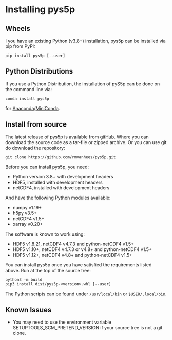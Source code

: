# Installing pys5p

## Wheels
I you have an existing Python (v3.8+) installation, pys5p can be installed
via pip from PyPI:

    pip install pys5p [--user]


## Python Distributions
If you use a Python Distribution, the installation of pyS5p can be done on
the command line via:

    conda install pys5p

for [Anaconda](https://www.anaconda.com/)/[MiniConda](http://conda.pydata.org/miniconda.html).


## Install from source
The latest release of pys5p is available from
[gitHub](https://github.com/rmvanhees/pys5p).
Where you can download the source code as a tar-file or zipped archive.
Or you can use git do download the repository:

    git clone https://github.com/rmvanhees/pys5p.git

Before you can install pys5p, you need:

* Python version 3.8+ with development headers
* HDF5, installed with development headers
* netCDF4, installed with development headers

And have the following Python modules available:

* numpy v1.19+
* h5py v3.5+
* netCDF4 v1.5+
* xarray v0.20+

The software is known to work using:

* HDF5 v1.8.21, netCDF4 v4.7.3 and python-netCDF4 v1.5+
* HDF5 v1.10+, netCDF4 v4.7.3 or v4.8+ and python-netCDF4 v1.5+
* HDF5 v1.12+, netCDF4 v4.8+ and python-netCDF4 v1.5+

You can install pys5p once you have satisfied the requirements listed above.
Run at the top of the source tree:

    python3 -m build
    pip3 install dist/pys5p-<version>.whl [--user]

The Python scripts can be found under `/usr/local/bin` or `$USER/.local/bin`.


## Known Issues
* You may need to use the environment variable SETUPTOOLS\_SCM\_PRETEND\_VERSION
if your source tree is not a git clone.
